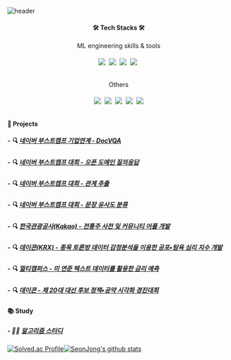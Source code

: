 ![header](https://capsule-render.vercel.app/api?type=waving&color=6667AB&height=250&section=header&text=SeonJong%20Yoo&fontSize=90&fontColor=ffffff6&animation=fadeIn&fontAlignY=38&desc=%20&descAlignY=62&descAlign=62)

<div align="center">
  <h4>🛠 Tech Stacks 🛠</h4>
  ML engineering skills & tools
  <h6><img src="https://img.shields.io/badge/Python-3766AB?style=flat-square&logo=Python&logoColor=white"/></a>&nbsp <img src="https://img.shields.io/badge/PyTorch-EE4C2C?style=flat-square&logo=PyTorch&logoColor=white"/></a>&nbsp <img src="https://img.shields.io/badge/TensorFlow-FF6F00?style=flat-square&logo=TensorFlow&logoColor=white"/></a>&nbsp <img src="https://img.shields.io/badge/scikit_learn-F7931E?style=flat-square&logo=scikit-learn&logoColor=white"/></a>&nbsp</h6>
  Others
  <h6><img src="https://img.shields.io/badge/javaScript-F7DF1E?style=flat-square&logo=javaScript&logoColor=white"/></a>&nbsp <img src="https://img.shields.io/badge/React_Native-61DAFB?style=flat-square&logo=React&logoColor=white"/></a>&nbsp <img src="https://img.shields.io/badge/Git-F05032?style=flat-square&logo=Git&logoColor=white"/></a>&nbsp <img src="https://img.shields.io/badge/MongoDB-47A248?style=flat-square&logo=MongoDB&logoColor=white"/></a>&nbsp <img src="https://img.shields.io/badge/Firebase-FFCA28?style=flat-square&logo=Firebase&logoColor=white"/></h6>
</div>






#### 📂 Projects
##### - 🔍 [네이버 부스트캠프 기업연계 - DocVQA](https://github.com/boostcampaitech4lv23nlp1/final-project-level3-nlp-03)
##### - 🔍 [네이버 부스트캠프 대회 - 오픈 도메인 질의응답](https://github.com/boostcampaitech4lv23nlp1/level2_mrc_nlp-level2-nlp-03)
##### - 🔍 [네이버 부스트캠프 대회 - 관계 추출](https://github.com/boostcampaitech4lv23nlp1/level2_klue_nlp-level2-nlp-03)
##### - 🔍 [네이버 부스트캠프 대회 - 문장 유사도 분류](https://github.com/boostcampaitech4nlp1/level1_semantictextsimilarity_nlp-level1-nlp-06)
##### - 🔍 [한국관광공사(Kakao) - 전통주 사전 및 커뮤니티 어플 개발](https://github.com/Ssunbell/yosul)
##### - 🔍 [데이콘(KRX) - 종목 토론방 데이터 감정분석을 이용한 공포•탐욕 심리 지수 개발](https://github.com/Ssunbell/stl_promise_Visualization)
##### - 🔍 [멀티캠퍼스 - 미 연준 텍스트 데이터를 활용한 금리 예측](https://github.com/Ssunbell/project_interest_rate)
##### - 🔍 [데이콘 - 제 20대 대선 후보 정책•공약 시각화 경진대회](https://github.com/Ssunbell/stl_promise_Visualization)

#### 📚 Study
##### - 🧑‍💻 [알고리즘 스터디](https://github.com/Ssunbell/Algorithm_Study)
[![Solved.ac Profile](http://mazassumnida.wtf/api/generate_badge?boj=yousun9591)](https://solved.ac/yousun9591)[![SeonJong's github stats](https://github-readme-stats.vercel.app/api?username=Ssunbell)](https://github.com/Ssunbell&show_icons=true&theme=tokyonight)

<!--
**Ssunbell/Ssunbell** is a ✨ _special_ ✨ repository because its `README.md` (this file) appears on your GitHub profile.

Here are some ideas to get you started:

- 🔭 I’m currently working on ...
- 🌱 I’m currently learning ...
- 👯 I’m looking to collaborate on ...
- 🤔 I’m looking for help with ...
- 💬 Ask me about ...
- 📫 How to reach me: ...
- 😄 Pronouns: ...
- ⚡ Fun fact: ...
-->
